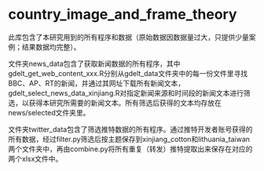 # country_image_and_frame_theory
此库包含了本研究用到的所有程序和数据（原始数据因数据量过大，只提供少量案例；结果数据均完整）。

文件夹news_data包含了获取新闻数据的所有程序，其中gdelt_get_web_content_xxx.R分别从gdelt_data文件夹中的每一份文件里寻找BBC、AP、RT的新闻，并通过其网址下载所有新闻文本，gdelt_select_news_data_xinjiang.R对指定新闻来源和时间段的新闻文本进行筛选，以获得本研究所需要的新闻文本。所有筛选后获得的文本均存放在news/selected文件夹里。

文件夹twitter_data包含了筛选推特数据的所有程序。通过推特开发者账号获得的所有数据，经过filter.py筛选后按主题保存到xinjiang_cotton和lithuania_taiwan两个文件夹中，再由combine.py将所有重复（转发）推特提取出来保存在对应的两个xlsx文件中。